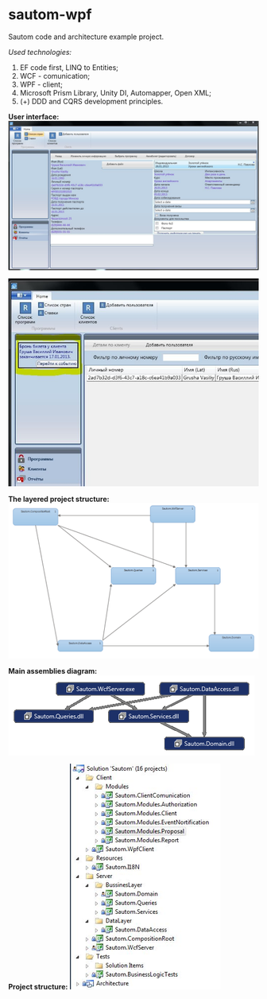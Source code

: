 # sautom-wpf

Sautom code and architecture example project.

_Used technologies:_
1) EF code first, LINQ to Entities;
2) WCF - comunication;
3) WPF - client;
4) Microsoft Prism Library, Unity DI, Automapper, Open XML;
5) (+) DDD and CQRS development principles.

**User interface:**
![user interface](docs/content/user_interface.png)

![notifications](docs/content/notifications.png)

**The layered project structure:**
![layers diagram](docs/content/layers_diagram.png)

**Main assemblies diagram:**
![assembly diagram](docs/content/assembly_diagram.png)

**Project structure:**
![project structure](docs/content/projectstructure.JPG)
